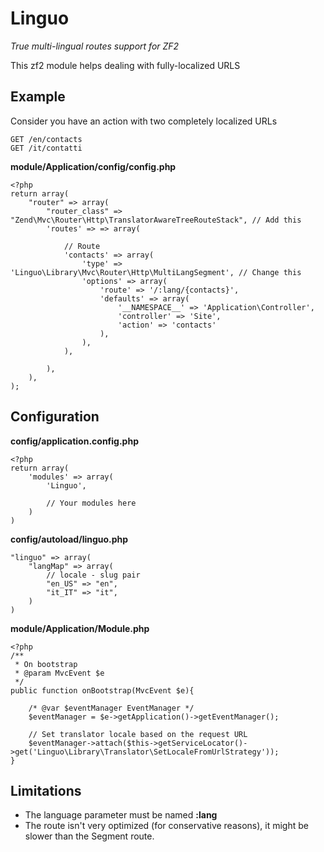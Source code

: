 # Linguo

*True multi-lingual routes support for ZF2*

This zf2 module helps dealing with fully-localized URLS

## Example

Consider you have an action with two completely localized URLs

	GET /en/contacts
	GET /it/contatti


**module/Application/config/config.php**

	<?php
	return array(
		"router" => array(
			"router_class" => "Zend\Mvc\Router\Http\TranslatorAwareTreeRouteStack", // Add this
			'routes' => => array(
		
				// Route
				'contacts' => array(
					'type' => 'Linguo\Library\Mvc\Router\Http\MultiLangSegment', // Change this
					'options' => array(
						'route' => '/:lang/{contacts}',
						'defaults' => array(
							'__NAMESPACE__' => 'Application\Controller',
							'controller' => 'Site',
							'action' => 'contacts'
						),
					),
				),
				
			),
		),
	);

## Configuration

**config/application.config.php**

	<?php
	return array(
		'modules' => array(
			'Linguo',
		
			// Your modules here
		)
	)
	
**config/autoload/linguo.php**
	
	"linguo" => array(
		"langMap" => array(
			// locale - slug pair
			"en_US" => "en",
			"it_IT" => "it",
		)
	)
	
**module/Application/Module.php**

	<?php
	/**
	 * On bootstrap
	 * @param MvcEvent $e
	 */
	public function onBootstrap(MvcEvent $e){
		
		/* @var $eventManager EventManager */
		$eventManager = $e->getApplication()->getEventManager();
		
		// Set translator locale based on the request URL
		$eventManager->attach($this->getServiceLocator()->get('Linguo\Library\Translator\SetLocaleFromUrlStrategy'));
	}
	
	
	
## Limitations

* The language parameter must be named **:lang**
* The route isn't very optimized (for conservative reasons), it might be slower than the Segment route.
